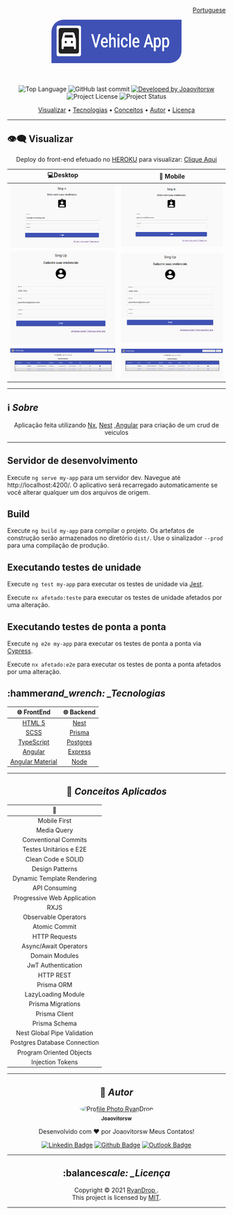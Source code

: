 <div align="right">
  
  [Portuguese](README.md)
  
</div>

<div align="center">

<img alt="infro-crud-logo" src=".github/assets/logo.bmp" width="300px" height="100px" style="border-radius:28px 0" />

</div>

<br>
<br>

<p align="center"> 
  <img alt="Top Language" src="https://img.shields.io/github/languages/top/Joaovitorsw/info?color=3498db&style=for-the-badge">
  <img alt="GitHub last commit" src="https://img.shields.io/github/last-commit/Joaovitorsw/info?color=3498db&style=for-the-badge&label=Ultimo%20Commit">   
  <a href="https://github.com/Joaovitorsw">
    <img alt="Developed by Joaovitorsw" src="https://img.shields.io/badge/Developer-Joaovitorsw-%3498db?color=3498db&style=for-the-badge&label=Desenvolvedor">
  </a>  
  <img alt="Project License" src="https://img.shields.io/apm/l/vim-mode?style=for-the-badge&label=licen%C3%A7a"/>   
   <img alt="Project Status" src="https://img.shields.io/badge/Concluído-%3498db?color=greem&style=for-the-badge&label=Status">

</p>

<p align="center">
 <a href="#eye_speech_bubble-visualizar">Visualizar</a> •
 <a href="#hammer_and_wrench-tecnologias">Tecnologias</a> • 
 <a href="#brain-conceitos-aplicados">Conceitos</a> •
 <a href="#boy-autor">Autor</a> •
 <a href="#balance_scale-licença">Licença</a>
</p>

---

## :eye_speech_bubble: **Visualizar**

<div align="center">

Deploy do front-end efetuado no [HEROKU](https://dashboard.heroku.com) para visualizar: [Clique Aqui](https://crud-info-api.herokuapp.com/)

|                              :computer:Desktop                               |                               :iphone: Mobile                               |
| :--------------------------------------------------------------------------: | :-------------------------------------------------------------------------: |
|  <kbd><img src=".github/assets/desktop-preview-1.bmp" alt="Tablet"/></kbd>   | <kbd><img src="./.github/assets/desktop-preview-1.bmp" alt="Mobile"/></kbd> |
| <kbd><img src="./.github/assets/desktop-preview-2.bmp"  alt="Tablet"/></kbd> | <kbd><img src="./.github/assets/desktop-preview-2.bmp" alt="Mobile"/></kbd> |
| <kbd><img src="./.github/assets/desktop-preview-3.bmp" alt="Tablet"/></kbd>  | <kbd><img src="./.github/assets/desktop-preview-3.bmp" alt="Mobile"/></kbd> |

</div>
  
---
## :information_source: _Sobre_

<div align="center">

Aplicação feita utilizando [Nx](https://nx.dev/), [Nest](https://nestjs.com/) ,[Angular](https://angular.io/) para criação de um crud de veiculos

---

</div>

## Servidor de desenvolvimento

Execute `ng serve my-app` para um servidor dev. Navegue até http://localhost:4200/. O aplicativo será recarregado automaticamente se você alterar qualquer um dos arquivos de origem.

## Build

Execute `ng build my-app` para compilar o projeto. Os artefatos de construção serão armazenados no diretório `dist/`. Use o sinalizador `--prod` para uma compilação de produção.

## Executando testes de unidade

Execute `ng test my-app` para executar os testes de unidade via [Jest](https://jestjs.io).

Execute `nx afetado:teste` para executar os testes de unidade afetados por uma alteração.

## Executando testes de ponta a ponta

Execute `ng e2e my-app` para executar os testes de ponta a ponta via [Cypress](https://www.cypress.io).

Execute `nx afetado:e2e` para executar os testes de ponta a ponta afetados por uma alteração.

## :hammer*and_wrench: \_Tecnologias*

<div align="center">

|         :globe_with_meridians: FrontEnd          |     :globe_with_meridians: Backend      |
| :----------------------------------------------: | :-------------------------------------: |
|    [HTML 5](https://www.w3schools.com/html/)     |       [Nest](https://nestjs.com/)       |
|          [SCSS](https://sass-lang.com/)          |      [Prisma](https://nestjs.com/)      |
|  [TypeScript](https://www.typescriptlang.org/)   | [Postgres](https://www.postgresql.org/) |
|          [Angular](https://angular.io/)          | [Express](https://expressjs.com/pt-br/) |
| [Angular Material](https://material.angular.io/) |     [Node](https://nodejs.org/en/)      |

---

## :brain: _Conceitos Aplicados_

<div align="center">

|       :page_facing_up:       |
| :--------------------------: |
|         Mobile First         |
|         Media Query          |
|     Conventional Commits     |
|    Testes Unitários e E2E    |
|      Clean Code e SOLID      |
|       Design Patterns        |
|  Dynamic Template Rendering  |
|        API Consuming         |
| Progressive Web Application  |
|             RXJS             |
|     Observable Operators     |
|        Atomic Commit         |
|        HTTP Requests         |
|    Async/Await Operators     |
|        Domain Modules        |
|      JwT Authentication      |
|          HTTP REST           |
|          Prisma ORM          |
|      LazyLoading Module      |
|      Prisma Migrations       |
|        Prisma Client         |
|        Prisma Schema         |
| Nest Global Pipe Validation  |
| Postgres Database Connection |
|   Program Oriented Objects   |
|       Injection Tokens       |

---

## :boy: _Autor_

<div align="center">

<a href="https://github.com/RyanDrop">
 <img src="https://avatars.githubusercontent.com/Joaovitorsw"  width="100px;" alt="Profile Photo RyanDrop" style="border-radius:50%" />
 <br/>
 <sub><b>Joaovitorsw</b></sub>
</a>

Desenvolvido com ❤️ por Joaovitorsw Meus Contatos!

[![Linkedin Badge](https://img.shields.io/badge/-Joaovitorsw?style=flat-square&logo=Linkedin&logoColor=white)](https://www.linkedin.com/in/joao-vitor-pereira-dos-santos/)
[![Github Badge](https://img.shields.io/badge/-Joaovitorsw-000?style=flat-square&logo=Github&logoColor=white)](https://github.com/Joaovitorsw)
[![Outlook Badge](https://img.shields.io/badge/-Joaovitorsw-0078d4?style=flat-square&logo=microsoft-outlook&logoColor=white)](mailto:joaovitorswbr@gmail.com)

</div>

---

## :balance*scale: \_Licença*

<div align="center">

Copyright ©️ 2021 [RyanDrop ](https://github.com/Joaovitorsw).<br />
This project is licensed by [MIT](./LICENSE).

</div>

---
